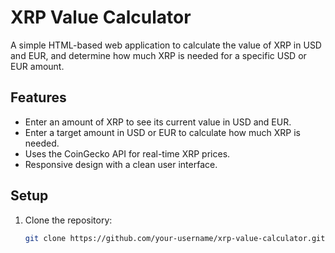 # XRP Value Calculator

A simple HTML-based web application to calculate the value of XRP in USD and EUR, and determine how much XRP is needed for a specific USD or EUR amount.

## Features
- Enter an amount of XRP to see its current value in USD and EUR.
- Enter a target amount in USD or EUR to calculate how much XRP is needed.
- Uses the CoinGecko API for real-time XRP prices.
- Responsive design with a clean user interface.

## Setup
1. Clone the repository:
   ```bash
   git clone https://github.com/your-username/xrp-value-calculator.git
